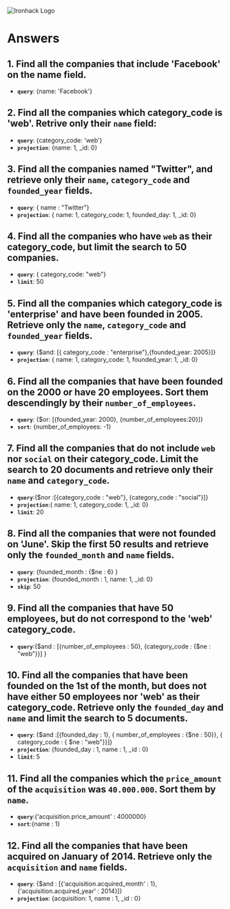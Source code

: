 ![Ironhack Logo](https://i.imgur.com/1QgrNNw.png)

# Answers

## 1. Find all the companies that include 'Facebook' on the **name** field.

 - **`query`**: {name: 'Facebook'}
 
 ## 2. Find all the companies which **category_code** is 'web'. Retrive only their `name` field:

 - **`query`**: {category_code: 'web'}
 - **`projection`**: {name: 1, _id: 0}

## 3. Find all the companies named "Twitter", and retrieve only their `name`, `category_code` and `founded_year` fields.

 - **`query`**: { name : "Twitter"}
- **`projection`**: { name: 1, category_code: 1, founded_day: 1, _id: 0}

## 4. Find all the companies who have `web` as their **category_code**, but limit the search to 50 companies.
- **`query`**: { category_code: "web"}
- **`limit`**: 50


## 5. Find all the companies which **category_code** is 'enterprise' and have been founded in 2005. Retrieve only the `name`, `category_code` and `founded_year` fields.

 - **`query`**: {$and: [{ category_code : "enterprise"},{founded_year: 2005}]}
 - **`projection`**: { name: 1, category_code: 1, founded_year: 1, _id: 0}

## 6. Find all the companies that have been **founded** on the 2000 or have 20 **employees**. Sort them descendingly by their `number_of_employees`.

- **`query`**: {$or: [{founded_year: 2000}, {number_of_employees:20}]}
- **`sort`**: {number_of_employees: -1}

## 7. Find all the companies that do not include `web` nor `social` on their **category_code**. Limit the search to 20 documents and retrieve only their `name` and `category_code`.
- **`query`**:{$nor :[{category_code : "web"}, {category_code : "social"}]}
- **`projection`**:{ name: 1, category_code: 1, _id: 0}
- **`limit`**: 20



## 8. Find all the companies that were not **founded** on 'June'. Skip the first 50 results and retrieve only the `founded_month` and `name` fields.
- **`query`**: {founded_month : {$ne : 6} }
 - **`projection`**: {founded_month : 1, name: 1, _id: 0}
 - **`skip`**: 50

## 9. Find all the companies that have 50 employees, but do not correspond to the 'web' **category_code**. 
- **`query`**:{$and : [{number_of_employees : 50}, {category_code : {$ne : "web"}}] }

## 10. Find all the companies that have been founded on the 1st of the month, but does not have either 50 employees nor 'web' as their **category_code**. Retrieve only the `founded_day` and `name` and limit the search to 5 documents.
- **`query`**: {$and :[{founded_day : 1}, { number_of_employees : {$ne : 50}}, { category_code : { $ne : "web"}}]}
 - **`projection`**: {founded_day : 1, name : 1, _id : 0}
 - **`limit`**: 5


## 11. Find all the companies which the `price_amount` of the `acquisition` was **`40.000.000`**. Sort them by `name`.
- **`query`**:{'acquisition.price_amount' : 4000000}
- **`sort`**:{name : 1}

## 12. Find all the companies that have been acquired on January of 2014. Retrieve only the `acquisition` and `name` fields.
- **`query`**: {$and : [{'acquisition.acquired_month' : 1}, {'acquisition.acquired_year' : 2014}]}
 - **`projection`**: {acquisition: 1, name : 1, _id : 0}